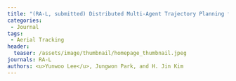 ```yaml
---
title: "(RA-L, submitted) Distributed Multi-Agent Trajectory Planning for Target Tracking Using Dynamic Buffered Voronoi and Inter-Visibility Cells"
categories:
 - Journal
tags:
 - Aerial Tracking
header:
  teaser: /assets/image/thumbnail/homepage_thumbnail.jpeg
journals: RA-L
authors: <u>Yunwoo Lee</u>, Jungwon Park, and H. Jin Kim
---
```


